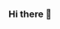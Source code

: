 ### Hi there 👋

<!--
**aquibcode/aquibcode** is a ✨ _special_ ✨ repository because its `README.md` (this file) appears on your GitHub profile.
 """
# Snake Game

This is a simple Snake game implemented in Python using the Pygame library.

![Snake Game Demo](demo.gif)

## How to Play

- Use the arrow keys to control the snake's direction.
- Eat the food (red square) to grow the snake.
- Avoid hitting the walls or the snake's own body.

## Installation

1. Make sure you have Python installed. You can download it from [python.org](https://www.python.org/downloads/).

2. Install Pygame library using pip:

    ```bash
    pip install pygame
    ```

3. Clone this repository:

    ```bash
    git clone https://github.com/your_username/snake-game.git
    ```

4. Navigate to the project directory:

    ```bash
    cd snake-game
    ```

5. Run the game:

    ```bash
    python snake_game.py
    ```

## Controls

- Use the arrow keys to move the snake: Up, Down, Left, Right.
- Press `Esc` key to quit the game.

## Customization

You can customize the game by modifying the following variables in `snake_game.py`:

- `WIDTH`: Width of the game window.
- `HEIGHT`: Height of the game window.
- `SNAKE_SIZE`: Size of each snake segment.
- `FPS`: Frames per second.
- `FOOD_COLOR`: Color of the food.
- `SNAKE_COLOR`: Color of the snake.
- `BG_COLOR`: Background color of the game window.

## License

This project is licensed under the MIT License - see the [LICENSE](LICENSE) file for details.

## Acknowledgments

- Inspiration: This project is inspired by the classic Snake game.
- Pygame: Thanks to the Pygame library for making game development in Python easy and fun.

If you encounter any issues or have suggestions for improvements, feel free to open an issue or create a pull request. Enjoy the game! 🐍🎮
"""
